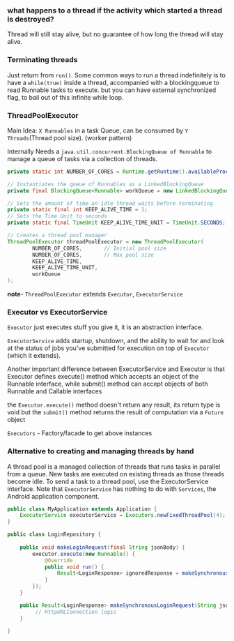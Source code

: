 
### what happens to a thread if the activity which started a thread is destroyed?

Thread will still stay alive, but no guarantee of how long the thread will stay alive.


### Terminating threads

Just return from `run()`.
Some common ways to run a thread indefinitely is to have a `while(true)` inside a thread, accompanied with a blockingqueue to read Runnable tasks to execute.
but you can have external synchronized flag, to bail out of this infinite while loop.

### ThreadPoolExecutor

Main Idea: `X Runnables` in a task Queue, can be consumed by `Y Threads`(Thread pool size). (worker pattern)

Internally Needs a `java.util.concurrent.BlockingQueue of Runnable` to manage a queue of tasks via a collection of threads.
```java
private static int NUMBER_OF_CORES = Runtime.getRuntime().availableProcessors();

// Instantiates the queue of Runnables as a LinkedBlockingQueue
private final BlockingQueue<Runnable> workQueue = new LinkedBlockingQueue<Runnable>();

// Sets the amount of time an idle thread waits before terminating
private static final int KEEP_ALIVE_TIME = 1;
// Sets the Time Unit to seconds
private static final TimeUnit KEEP_ALIVE_TIME_UNIT = TimeUnit.SECONDS;

// Creates a thread pool manager
ThreadPoolExecutor threadPoolExecutor = new ThreadPoolExecutor(
        NUMBER_OF_CORES,       // Initial pool size
        NUMBER_OF_CORES,       // Max pool size
        KEEP_ALIVE_TIME,
        KEEP_ALIVE_TIME_UNIT,
        workQueue
);
```

**note**- `ThreadPoolExecutor` extends `Executor`, `ExecutorService`

### Executor vs ExecutorService
`Executor` just executes stuff you give it, it is an abstraction interface.

`ExecutorService` adds startup, shutdown, and the ability to wait for and look at the status of jobs 
you've submitted for execution on top of `Executor` (which it extends).

Another important difference between ExecutorService and Executor is that Executor defines execute() method which accepts an object of the Runnable interface, while submit() method can accept objects of both Runnable and Callable interfaces

the `Executor.execute()` method doesn't return any result, its return type is void but the `submit()` method returns the result of computation via a `Future` object

`Executors` - Factory/facade to get above instances

### Alternative to creating and managing threads by hand

A thread pool is a managed collection of threads that runs tasks in parallel from a queue. New tasks are executed on existing threads as those threads become idle. To send a task to a thread pool, use the ExecutorService interface. Note that `ExecutorService` has nothing to do with `Services`, the Android application component.


```java
public class MyApplication extends Application {
    ExecutorService executorService = Executors.newFixedThreadPool(4);
}
```

```java
public class LoginRepository {
    
    public void makeLoginRequest(final String jsonBody) {
        executor.execute(new Runnable() {
            @Override
            public void run() {
                Result<LoginResponse> ignoredResponse = makeSynchronousLoginRequest(jsonBody);
            }
        });
    }

    public Result<LoginResponse> makeSynchronousLoginRequest(String jsonBody) {
         // HttpURLConnection logic
    }
    
}
```